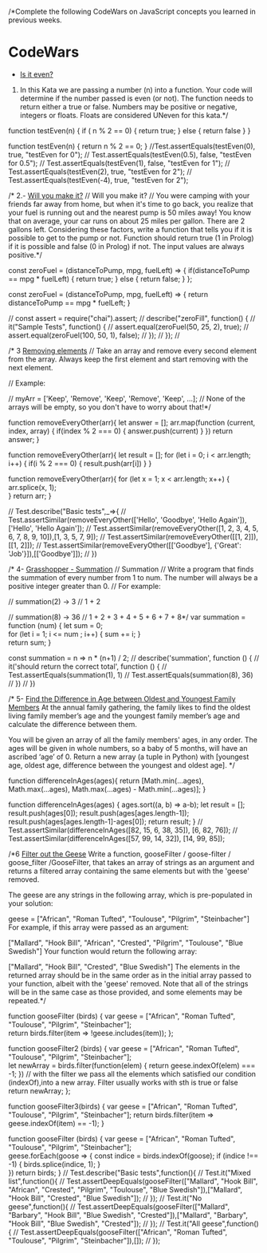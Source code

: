 /*Complete the following CodeWars on JavaScript concepts you learned in previous weeks.
# CodeWars
- [Is it even?](https://www.codewars.com/kata/555a67db74814aa4ee0001b5/train/javascript)
1. In this Kata we are passing a number (n) into a function.
Your code will determine if the number passed is even (or not).
The function needs to return either a true or false.
Numbers may be positive or negative, integers or floats.
Floats are considered UNeven for this kata.*/

function testEven(n) {
    if ( n % 2 == 0) {
      return true;
    } else {
      return false
    }
}

function testEven(n) {
  return n % 2 == 0;
}
//Test.assertEquals(testEven(0), true, "testEven for 0");
//   Test.assertEquals(testEven(0.5), false, "testEven for 0.5");
//   Test.assertEquals(testEven(1), false, "testEven for 1");
//   Test.assertEquals(testEven(2), true, "testEven for 2");
//   Test.assertEquals(testEven(-4), true, "testEven for 2");


/*  2.- [Will you make it?](https://www.codewars.com/kata/5861d28f124b35723e00005e/train/javascript)
//  Will you make it?
// You were camping with your friends far away from home, but when it's time to go back, you realize that your fuel is running out and the nearest pump is 50 miles away! You know that on average, your car runs on about 25 miles per gallon. There are 2 gallons left. Considering these factors, write a function that tells you if it is possible to get to the pump or not. Function should return true (1 in Prolog) if it is possible and false (0 in Prolog) if not. The input values are always positive.*/

const zeroFuel = (distanceToPump, mpg, fuelLeft) => {
    if(distanceToPump == mpg * fuelLeft) {
      return true;
    } else {
      return false;
    }
  };

  const zeroFuel = (distanceToPump, mpg, fuelLeft) => {
    return distanceToPump == mpg * fuelLeft;
  }

// const assert = require("chai").assert;
// describe("zeroFill", function() {
//   it("Sample Tests", function() {
//     assert.equal(zeroFuel(50, 25, 2), true);
//     assert.equal(zeroFuel(100, 50, 1), false);
//   });
// });
// 

/* 3 [Removing elements](https://www.codewars.com/kata/5769b3802ae6f8e4890009d2/train/javascript)
// Take an array and remove every second element from the array. Always keep the first element and start removing with the next element.

// Example:

// myArr = ['Keep', 'Remove', 'Keep', 'Remove', 'Keep', ...];
// None of the arrays will be empty, so you don't have to worry about that!*/

function removeEveryOther(arr){
    let answer = [];
    arr.map(function (current, index, array) {
    if(index % 2 === 0) {
      answer.push(current)
    }
  })
    return answer;
  }

function removeEveryOther(arr){
  let result = [];
  for (let i = 0; i < arr.length; i++) {
  if(i % 2 === 0) {
    result.push(arr[i])
  }
}

function removeEveryOther(arr){ 
  for (let x = 1; x < arr.length; x++) {
    arr.splice(x, 1);    
  }
  return arr;
}

// Test.describe("Basic tests",_=>{
//     Test.assertSimilar(removeEveryOther(['Hello', 'Goodbye', 'Hello Again']),['Hello', 'Hello Again']);
//     Test.assertSimilar(removeEveryOther([1, 2, 3, 4, 5, 6, 7, 8, 9, 10]),[1, 3, 5, 7, 9]);
//     Test.assertSimilar(removeEveryOther([[1, 2]]), [[1, 2]]);
//     Test.assertSimilar(removeEveryOther([['Goodbye'], {'Great': 'Job'}]),[['Goodbye']]);
//     })

/* 4- [Grasshopper - Summation](https://www.codewars.com/kata/55d24f55d7dd296eb9000030/train/javascript)
// Summation
// Write a program that finds the summation of every number from 1 to num. The number will always be a positive integer greater than 0.
// For example:

// summation(2) -> 3
// 1 + 2

// summation(8) -> 36
// 1 + 2 + 3 + 4 + 5 + 6 + 7 + 8*/
var summation = function (num) {
    let sum = 0;    
    for (let i = 1; i <= num ; i++) {
      sum += i;
    }    
    return sum;
  }

  const summation =  n => n * (n+1) / 2;
// describe('summation', function () {
//     it('should return the correct total', function () {
//       Test.assertEquals(summation(1), 1)
//       Test.assertEquals(summation(8), 36)
//     })
//   })
  

/* 5- [Find the Difference in Age between Oldest and Youngest Family Members](https://www.codewars.com/kata/5720a1cb65a504fdff0003e2/train/javascript)
At the annual family gathering, the family likes to find the oldest living family member’s age and the youngest family member’s age and calculate the difference between them.

You will be given an array of all the family members' ages, in any order. The ages will be given in whole numbers, so a baby of 5 months, will have an ascribed ‘age’ of 0. Return a new array (a tuple in Python) with [youngest age, oldest age, difference between the youngest and oldest age].
*/

function differenceInAges(ages){
    return [Math.min(...ages), Math.max(...ages), Math.max(...ages) - Math.min(...ages)];
}


function differenceInAges(ages) {
  ages.sort((a, b) => a-b);
  let result = [];
  result.push(ages[0]);
  result.push(ages[ages.length-1]);
  result.push(ages[ages.length-1]-ages[0]);
  return result;
}
// Test.assertSimilar(differenceInAges([82, 15, 6, 38, 35]), [6, 82, 76]);
// Test.assertSimilar(differenceInAges([57, 99, 14, 32]), [14, 99, 85]);


/*6 [Filter out the Geese](https://www.codewars.com/kata/57ee4a67108d3fd9eb0000e7/train/javascript)
Write a function, gooseFilter / goose-filter / goose_filter /GooseFilter, that takes an array of strings as an argument and returns a filtered array containing the same elements but with the 'geese' removed.

The geese are any strings in the following array, which is pre-populated in your solution:

geese = ["African", "Roman Tufted", "Toulouse", "Pilgrim", "Steinbacher"]
For example, if this array were passed as an argument:

["Mallard", "Hook Bill", "African", "Crested", "Pilgrim", "Toulouse", "Blue Swedish"]
Your function would return the following array:

["Mallard", "Hook Bill", "Crested", "Blue Swedish"]
The elements in the returned array should be in the same order as in the initial array passed to your function, albeit with the 'geese' removed. Note that all of the strings will be in the same case as those provided, and some elements may be repeated.*/

function gooseFilter (birds) {
    var geese = ["African", "Roman Tufted", "Toulouse", "Pilgrim", "Steinbacher"];    
    return birds.filter(item => !geese.includes(item));
  };

function gooseFilter2 (birds) {
    var geese = ["African", "Roman Tufted", "Toulouse", "Pilgrim", "Steinbacher"];    
    let newArray = birds.filter(function(elem) {
        return geese.indexOf(elem) === -1;
      }) // with the filter we pass all the elements which satisfied our condition (indexOf),into a new array. Filter usually works with sth is true or false
      return newArray;
  };

function gooseFilter3(birds) {
  var geese = ["African", "Roman Tufted", "Toulouse", "Pilgrim", "Steinbacher"];
  return birds.filter(item => geese.indexOf(item) == -1);
}

function gooseFilter (birds) {
  var geese = ["African", "Roman Tufted", "Toulouse", "Pilgrim", "Steinbacher"];    
  geese.forEach(goose => {
    const indice = birds.indexOf(goose);
    if (indice !== -1) {
      birds.splice(indice, 1);
    }   
  })
  return birds;
}
//   Test.describe("Basic tests",function(){
//     Test.it("Mixed list",function(){
//       Test.assertDeepEquals(gooseFilter(["Mallard", "Hook Bill", "African", "Crested", "Pilgrim", "Toulouse", "Blue Swedish"]),["Mallard", "Hook Bill", "Crested", "Blue Swedish"]);
//     });
//     Test.it("No geese",function(){
//       Test.assertDeepEquals(gooseFilter(["Mallard", "Barbary", "Hook Bill", "Blue Swedish", "Crested"]),["Mallard", "Barbary", "Hook Bill", "Blue Swedish", "Crested"]);
//     });
//     Test.it("All geese",function(){
//       Test.assertDeepEquals(gooseFilter(["African", "Roman Tufted", "Toulouse", "Pilgrim", "Steinbacher"]),[]);
//     });